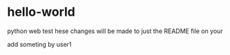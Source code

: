# hello-world
python web test
hese changes will be made to just the README file on your

add someting by user1
